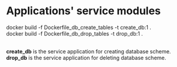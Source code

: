 # Applications' service modules

docker build -f Dockerfile_db_create_tables -t create_db:1 .<br>
docker build -f Dockerfile_db_drop_tables -t drop_db:1 .<br><br>

<b>create_db</b> is the service application for creating database scheme.<br>
<b>drop_db</b> is the service application for deleting database scheme.<br>
